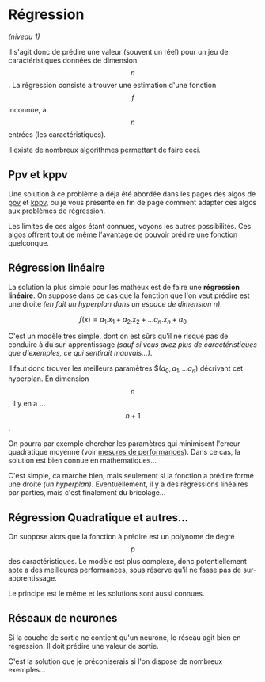 <script type="text/javascript" async src="//cdn.bootcss.com/mathjax/2.7.0/MathJax.js?config=TeX-AMS-MML_HTMLorMML"></script>
<script type="text/javascript" async src="https://cdnjs.cloudflare.com/ajax/libs/mathjax/2.7.1/MathJax.js?config=TeX-MML-AM_CHTML"></script>

# Régression
*(niveau 1)*

Il s'agit donc de prédire une valeur (souvent un réel) pour un jeu de caractéristiques données de dimension $$n$$.
La régression consiste a trouver une estimation d'une fonction $$f$$ inconnue,
à $$n$$ entrées (les caractéristiques).

Il existe de nombreux algorithmes permettant de faire ceci.

## Ppv et kppv

Une solution à ce problème a déja été abordée dans les pages des algos de
[ppv](ppv.md) et [kppv](kppv.md), ou je vous présente en fin de page comment
adapter ces algos aux problèmes de régression.

Les limites de ces algos étant connues, voyons les autres possibilités.
Ces algos offrent tout de même l'avantage de pouvoir prédire une fonction quelconque.

## Régression linéaire
La solution la plus simple pour les matheux est de faire une **régression linéaire**.
On suppose dans ce cas que la fonction que l'on veut prédire est une droite
*(en fait un hyperplan dans un espace de dimension n)*.

$$f(x) = a_1.x_1 + a_2.x_2 + ... a_n.x_n + a_0$$

C'est un modèle très simple, dont on est sûrs qu'il ne risque pas de conduire
à du sur-apprentissage *(sauf si vous avez plus de caractéristiques que d'exemples,
ce qui sentirait mauvais...)*.

Il faut donc trouver les meilleurs paramètres $$(a_0, a_1,...a_n)$ décrivant cet hyperplan. En dimension $$n$$, il y en a ... $$n+1$$.

On pourra par exemple chercher les paramètres qui minimisent l'erreur
quadratique moyenne (voir [mesures de performances](perfMeasures.md)).
Dans ce cas, la solution est bien connue en mathématiques...

C'est simple, ca marche bien, mais seulement si la fonction a prédire forme une
droite *(un hyperplan)*. Eventuellement, il y a des régressions linéaires par parties, mais
c'est finalement du bricolage...


## Régression Quadratique et autres...

On suppose alors que la fonction à prédire est un polynome de degré $$p$$
des caractéristiques. Le modèle est plus complexe, donc potentiellement
apte a des meilleures performances, sous réserve qu'il ne fasse pas de sur-apprentissage.

Le principe est le même et les solutions sont aussi connues.

## Réseaux de neurones

Si la couche de sortie ne contient qu'un neurone, le réseau agit bien en régression.
Il doit prédire une valeur de sortie.

C'est la solution que je préconiserais si l'on dispose de nombreux exemples...
